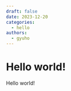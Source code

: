 ```yaml
---
draft: false
date: 2023-12-20
categories:
  - hello
authors:
  - gyuho
---
```


# Hello world!

Hello world!

